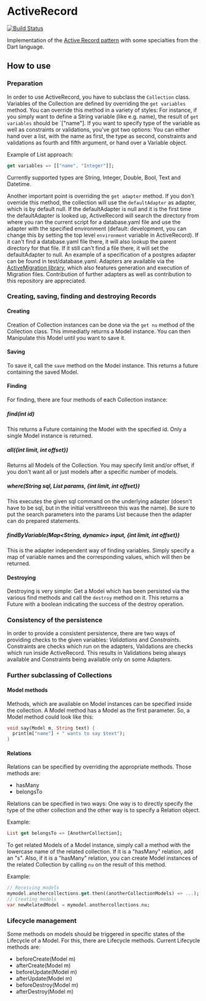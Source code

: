 ActiveRecord
============
[![Build Status](https://drone.io/github.com/Adracus/ActiveRecord/status.png)](https://drone.io/github.com/Adracus/ActiveRecord/latest)

Implementation of the [Active Record pattern](http://en.wikipedia.org/wiki/Active_record_pattern) with some specialties from the Dart language.

## How to use
### Preparation
In order to use ActiveRecord, you have to subclass the `Collection` class.
Variables of the Collection are defined by overriding the `get variables` method.
You can override this method in a variety of styles: For instance, if you simply want
to define a String variable (like e.g. name), the result of `get variables` should
be `["name"]. If you want to specify type of the variable as well as constraints or
validations, you've got two options: You can either hand over a list, with
the name as first, the type as second, constraints and validations as fourth and fifth
argument, or hand over a Variable object.

Example of List approach:

```dart
get variables => [["name", "Integer"]];
```

Currently supported types are String, Integer, Double, Bool, Text and Datetime.

Another important point is overriding the `get adapter` method. If you don't
override this method, the collection will use the `defaultAdapter` as adapter,
which is by default null. If the defaultAdapter is null and it is the first time
the defaultAdapter is looked up, ActiveRecord will search the directory from where
you ran the current script for a database.yaml file and use the adapter with
the specified environment (default: development, you can change this by setting
the top level `environment` variable in ActiveRecord). If it can't find a
database.yaml file there, it will also lookup the parent directory for
that file. If it still can't find a file there, it will set the defaultAdapter
to null. An example of a specification of a postgres adapter can be found in
test/database.yaml. Adapters are available
via the [ActiveMigration library](https://github.com/Adracus/ActiveMigration),
which also features generation and execution of Migration files. Contribution
of further adapters as well as contribution to this repository are appreciated.

### Creating, saving, finding and destroying Records
#### Creating
Creation of Collection instances can be done via the `get nu` method of the
Collection class. This immediatly returns a Model instance. You can then
Manipulate this Model until you want to save it.

#### Saving
To save it, call the `save` method on the Model instance. This returns a
future containing the saved Model.

#### Finding
For finding, there are four methods of each Collection instance:
##### find(int id)
This returns a Future containing the Model with the specified id. Only a
single Model instance is returned.
##### all({int limit, int offset})
Returns all Models of the Collection. You may specify limit and/or offset,
if you don't want all or just models after a specific number of models.
##### where(String sql, List params, {int limit, int offset})
This executes the given sql command on the underlying adapter (doesn't have
to be sql, but in the initial versithreeon this was the name). Be sure to
put the search parameters into the params List because then the adapter
can do prepared statements.
##### findByVariable(Map<String, dynamic> input, {int limit, int offset})
This is the adapter independent way of finding variables. Simply specify
a map of variable names and the corresponding values, which will then be
returned.

#### Destroying
Destroying is very simple: Get a Model which has been persisted via the
various find methods and call the `destroy` method on it. This returns
a Future with a boolean indicating the success of the destroy operation.

### Consistency of the persistence
In order to provide a consistent persistence, there are two ways of
providing checks to the given variables: _Validations_ and _Constraints_.
Constraints are checks which run on the adapters, Validations are checks
which run inside ActiveRecord. This results in Validations being always
available and Constraints being available only on some Adapters.

### Further subclassing of Collections
#### Model methods
Methods, which are available on Model instances can be specified inside
the collection. A Model method has a Model as the first parameter. So,
a Model method could look like this:

```dart
void say(Model m, String text) {
  print(m["name"] + " wants to say $text");
}
```

#### Relations
Relations can be specified by overriding the appropriate methods.
Those methods are:
+ hasMany
+ belongsTo

Relations can be specified in two ways:
One way is to directly specify the type of the other collection and the
other way is to specify a Relation object.

Example:

```dart
List get belongsTo => [AnotherCollection];
```

To get related Models of a Model instance, simply call a method with
the lowercase name of the related collection. If it is a "hasMany" relation,
add an "s". Also, if it is a "hasMany" relation, you can create Model instances
of the related Collection by calling `nu` on the result of this method.

Example:

```dart
// Receiving models
mymodel.anothercollections.get.then((anotherCollectionModels) => ...);
// Creating models
var newRelatedModel = mymodel.anothercollections.nu;
```

### Lifecycle management
Some methods on models should be triggered in specific states of the
Lifecycle of a Model. For this, there are Lifecycle methods. Current
Lifecycle methods are:
+ beforeCreate(Model m)
+ afterCreate(Model m)
+ beforeUpdate(Model m)
+ afterUpdate(Model m)
+ beforeDestroy(Model m)
+ afterDestroy(Model m)
